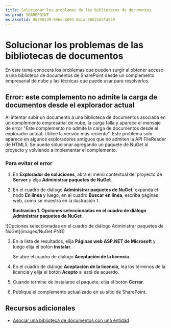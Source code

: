 ```yaml
---
title: Solucionar los problemas de las bibliotecas de documentos
ms.prod: SHAREPOINT
ms.assetid: d5380139-996e-4693-8a1a-5882165fa529
---
```



# Solucionar los problemas de las bibliotecas de documentos
En este tema conocerá los problemas que pueden surgir al obtener acceso a una biblioteca de documentos de SharePoint desde un complemento empresarial de nube y las técnicas que puede usar para resolverlos.






## Error: este complemento no admite la carga de documentos desde el explorador actual

Al intentar subir un documento a una biblioteca de documentos asociada en un complemento empresarial de nube, la carga falla y aparece el mensaje de error "Este complemento no admite la carga de documentos desde el explorador actual. Utilice la versión más reciente". Este problema solo aparece en algunos exploradores antiguos que no admiten la API FileReader de HTML5. Se puede solucionar agregando un paquete de NuGet al proyecto y volviendo a implementar el complemento.




### Para evitar el error


1. En **Explorador de soluciones**, abra el menú contextual del proyecto de **Server** y elija **Administrar paquetes de NuGet**.


2. En el cuadro de diálogo **Administrar paquetes de NuGet**, expanda el nodo **En línea** y luego, en el cuadro **Buscar en línea**, escriba páginas web, como se muestra en la ilustración 1.

   **Ilustración 1. Opciones seleccionadas en el cuadro de diálogo Administrar paquetes de NuGet**



!\[Opciones seleccionadas en el cuadro de diálogo Administrar paquetes de NuGet](images/NuGet.PNG)





3. En la lista de resultados, elija **Páginas web ASP.NET de Microsoft** y luego elija el botón **Instalar**.

    Se abre el cuadro de diálogo **Aceptación de la licencia**.


4. En el cuadro de diálogo **Aceptación de la licencia**, lea los términos de la licencia y elija el botón **Acepto** si está de acuerdo.


5. Cuando termine de instalarse el paquete, elija el botón **Cerrar**.


6. Publique el complemento actualizado en su sitio de SharePoint.



## Recursos adicionales
<a name="bk_addresources"> </a>


-  [Asociar una biblioteca de documentos con una entidad](associate-a-document-library-with-an-entity.md)




